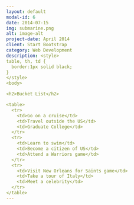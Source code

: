 ```yaml
---
layout: default
modal-id: 6
date: 2014-07-15
img: submarine.png
alt: image-alt
project-date: April 2014
client: Start Bootstrap
category: Web Development
description: <style>
table, th, td {
  border:1px solid black;
}
</style>
<body>

<h2>Bucket List</h2>

<table>
  <tr>
    <td>Go on a cruise</td>
    <td>Travel outside the US</td>
    <td>Graduate College</td>
  </tr>
  <tr>
    <td>Learn to swim</td>
    <td>Become a citizen of US</td>
    <td>Attend a Warriors game</td>
  </tr>
  <tr>
    <td>Visit New Orleans for Saints game</td>
    <td>Take a tour of Italy</td>
    <td>Meet a celebrity</td>
  </tr>
</table>
---
```

